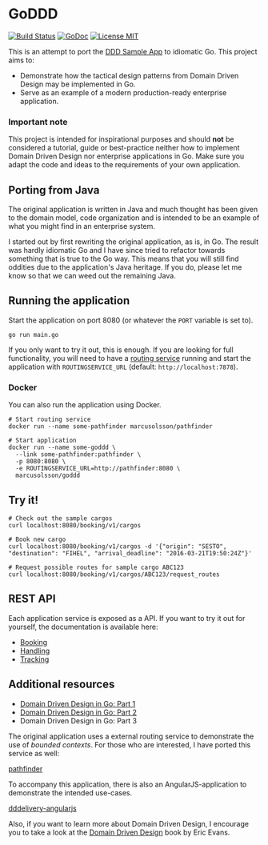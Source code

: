 # GoDDD 

[![Build Status](https://travis-ci.org/marcusolsson/goddd.svg?branch=master)](https://travis-ci.org/marcusolsson/goddd)
[![GoDoc](https://img.shields.io/badge/godoc-reference-blue.svg?style=flat)](https://godoc.org/github.com/marcusolsson/goddd)
[![License MIT](https://img.shields.io/badge/license-MIT-lightgrey.svg?style=flat)](LICENSE)

This is an attempt to port the [DDD Sample App](http://dddsample.sourceforge.net/) to idiomatic Go. This project aims to:

- Demonstrate how the tactical design patterns from Domain Driven Design may be implemented in Go. 
- Serve as an example of a modern production-ready enterprise application.

### Important note

This project is intended for inspirational purposes and should **not** be considered a tutorial, guide or best-practice neither how to implement Domain Driven Design nor enterprise applications in Go. Make sure you adapt the code and ideas to the requirements of your own application.

## Porting from Java

The original application is written in Java and much thought has been given to the domain model, code organization and is intended to be an example of what you might find in an enterprise system.

I started out by first rewriting the original application, as is, in Go. The result was hardly idiomatic Go and I have since tried to refactor towards something that is true to the Go way. This means that you will still find oddities due to the application's Java heritage. If you do, please let me know so that we can weed out the remaining Java.

## Running the application

Start the application on port 8080 (or whatever the `PORT` variable is set to).

```
go run main.go
```

If you only want to try it out, this is enough. If you are looking for full functionality, you will need to have a [routing service](https://github.com/marcusolsson/pathfinder) running and start the application with `ROUTINGSERVICE_URL` (default: `http://localhost:7878`).

### Docker

You can also run the application using Docker.

```
# Start routing service
docker run --name some-pathfinder marcusolsson/pathfinder

# Start application
docker run --name some-goddd \
  --link some-pathfinder:pathfinder \
  -p 8080:8080 \
  -e ROUTINGSERVICE_URL=http://pathfinder:8080 \
  marcusolsson/goddd
```

## Try it!

```
# Check out the sample cargos
curl localhost:8080/booking/v1/cargos

# Book new cargo
curl localhost:8080/booking/v1/cargos -d '{"origin": "SESTO", "destination": "FIHEL", "arrival_deadline": "2016-03-21T19:50:24Z"}'

# Request possible routes for sample cargo ABC123
curl localhost:8080/booking/v1/cargos/ABC123/request_routes
```

## REST API

Each application service is exposed as a API. If you want to try it out for yourself, the documentation is available here:

- [Booking](http://dddsample.marcusoncode.se/booking/v1/docs)
- [Handling](http://dddsample.marcusoncode.se/handling/v1/docs)
- [Tracking](http://dddsample.marcusoncode.se/tracking/v1/docs)

## Additional resources

- [Domain Driven Design in Go: Part 1](http://www.citerus.se/go-ddd)
- [Domain Driven Design in Go: Part 2](http://www.citerus.se/part-2-domain-driven-design-in-go)
- Domain Driven Design in Go: Part 3

The original application uses a external routing service to demonstrate the use of _bounded contexts_. For those who are interested, I have ported this service as well:

[pathfinder](https://github.com/marcusolsson/pathfinder)

To accompany this application, there is also an AngularJS-application to demonstrate the intended use-cases.

[dddelivery-angularjs](https://github.com/marcusolsson/dddelivery-angularjs)

Also, if you want to learn more about Domain Driven Design, I encourage you to take a look at the [Domain Driven Design](http://www.amazon.com/Domain-Driven-Design-Tackling-Complexity-Software/dp/0321125215) book by Eric Evans.

